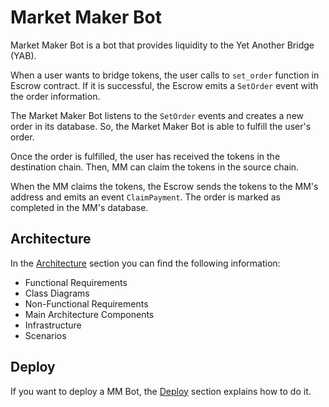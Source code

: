 # Market Maker Bot

Market Maker Bot is a bot that provides liquidity to the Yet Another 
Bridge (YAB).

When a user wants to bridge tokens, the user calls to `set_order` function in Escrow contract.
If it is successful, the Escrow emits a `SetOrder` event with the order information.

The Market Maker Bot listens to the `SetOrder` events and creates a new order in its database.
So, the Market Maker Bot is able to fulfill the user's order.

Once the order is fulfilled, the user has received the tokens in the destination chain. Then,
MM can claim the tokens in the source chain.

When the MM claims the tokens, the Escrow sends the tokens to the MM's address and emits an event
`ClaimPayment`. The order is marked as completed in the MM's database.

## Architecture
In the [Architecture](architecture.md) section you can find the following information:
- Functional Requirements
- Class Diagrams
- Non-Functional Requirements
- Main Architecture Components
- Infrastructure
- Scenarios

## Deploy
If you want to deploy a MM Bot, the [Deploy](deploy.md) section explains how to do it.
